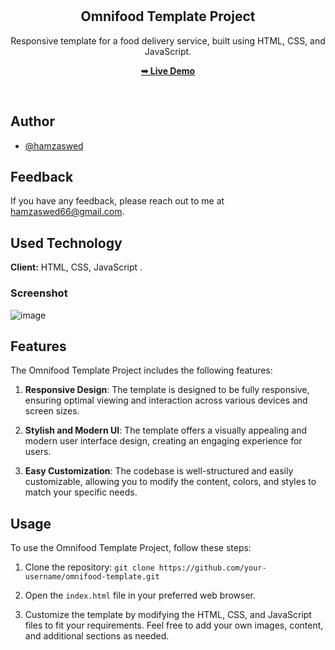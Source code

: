 <div align="center">

  <br />
  <br />

  <h2 align="center">Omnifood Template Project</h2>

  Responsive template for a food delivery service, built using HTML, CSS, and JavaScript.
  
 <a href="https://hamzaswed.github.io/omnifood-template/"><strong>➥ Live Demo</strong></a>

</div>

<br />

## Author

- [@hamzaswed](https://github.com/hamzaswed)

## Feedback

If you have any feedback, please reach out to me at hamzaswed66@gmail.com.

## Used Technology

**Client:** HTML, CSS, JavaScript
.

### Screenshot

![image](https://github.com/hamzaswed/omnifood-template/assets/81015655/2e817e5f-5287-4680-b17e-35ec22a22731)

## Features

The Omnifood Template Project includes the following features:

1. **Responsive Design**: The template is designed to be fully responsive, ensuring optimal viewing and interaction across various devices and screen sizes.

2. **Stylish and Modern UI**: The template offers a visually appealing and modern user interface design, creating an engaging experience for users.

3. **Easy Customization**: The codebase is well-structured and easily customizable, allowing you to modify the content, colors, and styles to match your specific needs.

## Usage

To use the Omnifood Template Project, follow these steps:

1. Clone the repository: `git clone https://github.com/your-username/omnifood-template.git`

2. Open the `index.html` file in your preferred web browser.

3. Customize the template by modifying the HTML, CSS, and JavaScript files to fit your requirements. Feel free to add your own images, content, and additional sections as needed.

